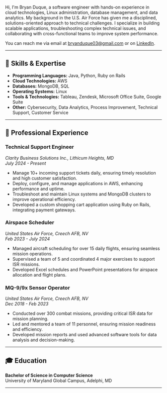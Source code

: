 
Hi, I'm Bryan Duque, a software engineer with hands-on experience in cloud technologies, Linux administration, database management, and data analytics. My background in the U.S. Air Force has given me a disciplined, solutions-oriented approach to technical challenges. I specialize in building scalable applications, troubleshooting complex technical issues, and collaborating with cross-functional teams to improve system performance.

You can reach me via email at [bryanduque03@gmail.com](mailto:bryanduque03@gmail.com) or on [LinkedIn](https://www.linkedin.com).

---

## 🔧 Skills & Expertise
- **Programming Languages:** Java, Python, Ruby on Rails
- **Cloud Technologies:** AWS
- **Databases:** MongoDB, SQL
- **Operating Systems:** Linux
- **Tools & Technologies:** Tableau, Zendesk, Microsoft Office Suite, Google Suite
- **Other:** Cybersecurity, Data Analytics, Process Improvement, Technical Support, Customer Service

---

## 💼 Professional Experience

### **Technical Support Engineer**  
*Clarity Business Solutions Inc., Lithicum Heights, MD*  
*July 2024 - Present*
- Manage 10+ incoming support tickets daily, ensuring timely resolution and high customer satisfaction.
- Deploy, configure, and manage applications in AWS, enhancing performance and uptime.
- Troubleshoot and maintain Linux systems and MongoDB clusters to improve operational efficiency.
- Developed a custom shopping cart application using Ruby on Rails, integrating payment gateways.

### **Airspace Scheduler**  
*United States Air Force, Creech AFB, NV*  
*Feb 2023 - July 2024*
- Managed aircraft scheduling for over 15 daily flights, ensuring seamless mission operations.
- Supervised a team of 5 and coordinated 4 major exercises to support ISR missions.
- Developed Excel schedules and PowerPoint presentations for airspace allocation and flight plans.

### **MQ-9/9x Sensor Operator**  
*United States Air Force, Creech AFB, NV*  
*Dec 2018 - Feb 2023*
- Conducted over 300 combat missions, providing critical ISR data for mission planning.
- Led and mentored a team of 11 personnel, ensuring mission readiness and efficiency.
- Developed mission reports and used advanced software tools for data analysis and decision-making.

---

## 🎓 Education
**Bachelor of Science in Computer Science**  
University of Maryland Global Campus, Adelphi, MD

---
